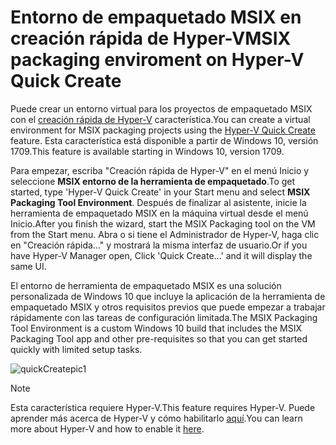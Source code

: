 # <a name="msix-packaging-enviroment-on-hyper-v-quick-create"></a><span data-ttu-id="8907c-101">Entorno de empaquetado MSIX en creación rápida de Hyper-V</span><span class="sxs-lookup"><span data-stu-id="8907c-101">MSIX packaging enviroment on Hyper-V Quick Create</span></span>
 
<span data-ttu-id="8907c-102">Puede crear un entorno virtual para los proyectos de empaquetado MSIX con el [creación rápida de Hyper-V](https://docs.microsoft.com/virtualization/hyper-v-on-windows/quick-start/quick-create-virtual-machine) característica.</span><span class="sxs-lookup"><span data-stu-id="8907c-102">You can create a virtual environment for MSIX packaging projects using the [Hyper-V Quick Create](https://docs.microsoft.com/virtualization/hyper-v-on-windows/quick-start/quick-create-virtual-machine) feature.</span></span> <span data-ttu-id="8907c-103">Esta característica está disponible a partir de Windows 10, versión 1709.</span><span class="sxs-lookup"><span data-stu-id="8907c-103">This feature is available starting in Windows 10, version 1709.</span></span> 

<span data-ttu-id="8907c-104">Para empezar, escriba "Creación rápida de Hyper-V" en el menú Inicio y seleccione **MSIX entorno de la herramienta de empaquetado**.</span><span class="sxs-lookup"><span data-stu-id="8907c-104">To get started, type 'Hyper-V Quick Create' in your Start menu and select **MSIX Packaging Tool Environment**.</span></span> <span data-ttu-id="8907c-105">Después de finalizar al asistente, inicie la herramienta de empaquetado MSIX en la máquina virtual desde el menú Inicio.</span><span class="sxs-lookup"><span data-stu-id="8907c-105">After you finish the wizard, start the MSIX Packaging tool on the VM from the Start menu.</span></span> <span data-ttu-id="8907c-106">Abra o si tiene el Administrador de Hyper-V, haga clic en "Creación rápida..." y mostrará la misma interfaz de usuario.</span><span class="sxs-lookup"><span data-stu-id="8907c-106">Or if you have Hyper-V Manager open, Click 'Quick Create...' and it will display the same UI.</span></span> 

<span data-ttu-id="8907c-107">El entorno de herramienta de empaquetado MSIX es una solución personalizada de Windows 10 que incluye la aplicación de la herramienta de empaquetado MSIX y otros requisitos previos que puede empezar a trabajar rápidamente con las tareas de configuración limitada.</span><span class="sxs-lookup"><span data-stu-id="8907c-107">The MSIX Packaging Tool Environment is a custom Windows 10 build that includes the MSIX Packaging Tool app and other pre-requisites so that you can get started quickly with limited setup tasks.</span></span> 

![quickCreatepic1](images/quickCreatepic1.png)

> [!NOTE] 
> <span data-ttu-id="8907c-109">Esta característica requiere Hyper-V.</span><span class="sxs-lookup"><span data-stu-id="8907c-109">This feature requires Hyper-V.</span></span> <span data-ttu-id="8907c-110">Puede aprender más acerca de Hyper-V y cómo habilitarlo [aquí](https://docs.microsoft.com/virtualization/hyper-v-on-windows/quick-start/enable-hyper-v).</span><span class="sxs-lookup"><span data-stu-id="8907c-110">You can learn more about Hyper-V and how to enable it [here](https://docs.microsoft.com/virtualization/hyper-v-on-windows/quick-start/enable-hyper-v).</span></span>
